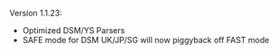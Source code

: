 Version 1.1.23:

- Optimized DSM/YS Parsers
- SAFE mode for DSM UK/JP/SG will now piggyback off FAST mode
